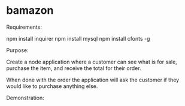# bamazon

Requirements:

npm install inquirer
npm install mysql
npm install cfonts -g

Purpose:

Create a node application where a customer can see
what is for sale, purchase the item, and receive the total for their order.

When done with the order the application will ask the customer if they would like to purchase anything else.

Demonstration:
<a href="https://giphy.com/embed/xTCTT6jfmHusxbuXp8" width="480" height="304" frameBorder="0" class="giphy-embed" allowFullScreen>
